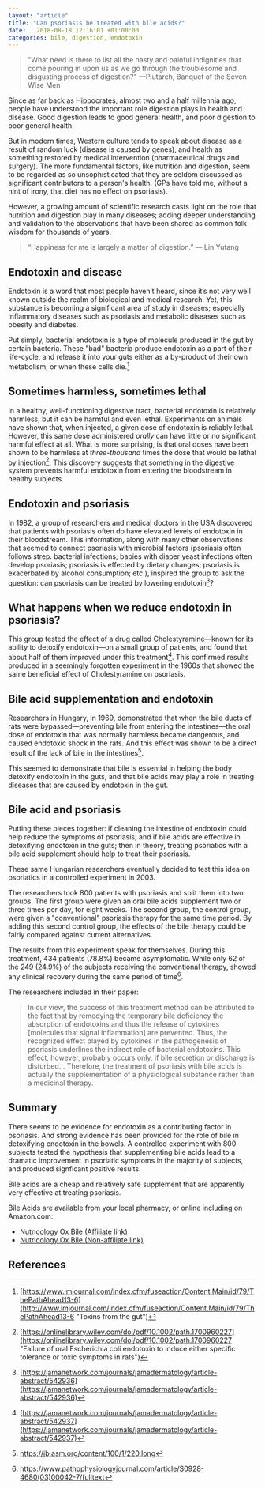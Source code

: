 ```yaml
---
layout: "article"
title: "Can psoriasis be treated with bile acids?"
date:   2018-08-18 12:16:01 +01:00:00
categories: bile, digestion, endotoxin
---
```


> "What need is there to list all the nasty and painful indignities that come pouring in upon us as we go through the troublesome and disgusting process of digestion?"
> —Plutarch, Banquet of the Seven Wise Men

Since as far back as Hippocrates, almost two and a half millennia ago, people have understood the important role digestion plays in health and disease. Good digestion leads to good general health, and poor digestion to poor general health.

But in modern times, Western culture tends to speak about disease as a result of random luck (disease is caused by genes), and health as something restored by medical intervention (pharmaceutical drugs and surgery). The more fundamental factors, like nutrition and digestion, seem to be regarded as so unsophisticated that they are seldom discussed as significant contributors to a person's health. (GPs have told me, without a hint of irony, that diet has no effect on psoriasis).

However, a growing amount of scientific research casts light on the role that nutrition and digestion play in many diseases; adding deeper understanding and validation to the observations that have been shared as common folk wisdom for thousands of years.

> “Happiness for me is largely a matter of digestion.”
> ― Lin Yutang

## Endotoxin and disease

Endotoxin is a word that most people haven’t heard, since it’s not very well known outside the realm of biological and medical research. Yet, this substance is becoming a significant area of study in diseases; especially inflammatory diseases such as psoriasis and metabolic diseases such as obesity and diabetes.

Put simply, bacterial endotoxin is a type of molecule produced in the gut by certain bacteria. These "bad" bacteria produce endotoxin as a part of their life-cycle, and release it into your guts either as a by-product of their own metabolism, or when these cells die.[^1]

## Sometimes harmless, sometimes lethal
In a healthy, well-functioning digestive tract, bacterial endotoxin is relatively harmless, but it can be harmful and even lethal. Experiments on animals have shown that, when injected, a given dose of endotoxin is reliably lethal. However, this same dose administered *orally* can have little or no significant harmful effect at all. What is more surprising, is that oral doses have been shown to be harmless at *three-thousand* times the dose that would be lethal by injection[^2]. This discovery suggests that something in the digestive system prevents harmful endotoxin from entering the bloodstream in healthy subjects.

## Endotoxin and psoriasis
In 1982, a group of researchers and medical doctors in the USA discovered that patients with psoriasis often do have elevated levels of endotoxin in their bloodstream. This information, along with many other observations that seemed to connect psoriasis with microbial factors (psoriasis often follows strep. bacterial infections; babies with diaper yeast infections often develop psoriasis; psoriasis is effected by dietary changes; psoriasis is exacerbated by alcohol consumption; etc.), inspired the group to ask the question: can psoriasis can be treated by lowering endotoxin[^3]?

## What happens when we reduce endotoxin in psoriasis?
This group tested the effect of a drug called Cholestyramine—known for its ability to detoxify endotoxin—on a small group of patients, and found that about half of them improved under this treatment[^4]. This confirmed results produced in a seemingly forgotten experiment in the 1960s that showed the same beneficial effect of Cholestyramine on psoriasis.

## Bile acid supplementation and endotoxin
Researchers in Hungary, in 1969, demonstrated that when the bile ducts of rats were bypassed—preventing bile from entering the intestines—the oral dose of endotoxin that was normally harmless became dangerous, and caused endotoxic shock in the rats. And this effect was shown to be a direct result of the lack of bile in the intestines[^5].

This seemed to demonstrate that bile is essential in helping the body detoxify endotoxin in the guts, and that bile acids may play a role in treating diseases that are caused by endotoxin in the gut.

## Bile acid and psoriasis
Putting these pieces together: if cleaning the intestine of endotoxin could help reduce the symptoms of psoriasis; and if bile acids are effective in detoxifying endotoxin in the guts; then in theory, treating psoriatics with a bile acid supplement should help to treat their psoriasis.

These same Hungarian researchers eventually decided to test this idea on psoriatics in a controlled experiment in 2003.

The researchers took 800 patients with psoriasis and split them into two groups. The first group were given an oral bile acids supplement two or three times per day, for eight weeks. The second group, the control group, were given a "conventional" psoriasis therapy for the same time period. By adding this second control group, the effects of the bile therapy could be fairly compared against current alternatives.

The results from this experiment speak for themselves. During this treatment, 434 patients (78.8%) became asymptomatic. While only 62 of the 249 (24.9%) of the subjects receiving the conventional therapy, showed any clinical recovery during the same period of time[^6].

The researchers included in their paper:

> In our view, the success of this treatment method can be attributed to the fact that by remedying the temporary bile deficiency the absorption of endotoxins and thus the release of cytokines [molecules that signal inflammation] are prevented. Thus, the recognized effect played by cytokines in the pathogenesis of psoriasis underlines the indirect role of bacterial endotoxins. This effect, however, probably occurs only, if bile secretion or discharge is disturbed… Therefore, the treatment of psoriasis with bile acids is actually the supplementation of a physiological substance rather than a medicinal therapy.

## Summary
There seems to be evidence for endotoxin as a contributing factor in psoriasis. And strong evidence has been provided for the role of bile in detoxifying endotoxin in the bowels. A controlled experiment with 800 subjects tested the hypothesis that supplementing bile acids lead to a dramatic improvement in psoriatic symptoms in the majority of subjects, and produced signficant positive results.

Bile acids are a cheap and relatively safe supplement that are apparently very effective at treating psoriasis.

Bile Acids are available from your local pharmacy, or online including on Amazon.com:
- [Nutricology Ox Bile (Affiliate link)](https://amzn.to/2BoVxDb "Nutricology Ox Bile")
- [Nutricology Ox Bile (Non-affiliate link)](https://www.amazon.co.uk/dp/B0002JIUDS/ref=pe_3187911_189395841_TE_dp_1 "Nutricology Ox Bile")

## References

[^1]:	[https://www.imjournal.com/index.cfm/fuseaction/Content.Main/id/79/ThePathAhead13-6](http://www.imjournal.com/index.cfm/fuseaction/Content.Main/id/79/ThePathAhead13-6 "Toxins from the gut")

[^2]:	[https://onlinelibrary.wiley.com/doi/pdf/10.1002/path.1700960227](https://onlinelibrary.wiley.com/doi/pdf/10.1002/path.1700960227 "Failure of oral Escherichia coli endotoxin to induce either specific tolerance or toxic symptoms in rats")

[^3]:	[https://jamanetwork.com/journals/jamadermatology/article-abstract/542936](https://jamanetwork.com/journals/jamadermatology/article-abstract/542936)

[^4]:	[https://jamanetwork.com/journals/jamadermatology/article-abstract/542937](https://jamanetwork.com/journals/jamadermatology/article-abstract/542937)

[^5]: https://jb.asm.org/content/100/1/220.long

[^6]: https://www.pathophysiologyjournal.com/article/S0928-4680(03)00042-7/fulltext
